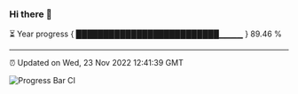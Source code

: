 ### Hi there 👋

⏳ Year progress { ██████████████████████████▁▁▁▁ } 89.46 %

---

⏰ Updated on Wed, 23 Nov 2022 12:41:39 GMT

![Progress Bar CI](https://github.com/ZhaoGui/ZhaoGui/workflows/Progress%20Bar%20CI/badge.svg)
